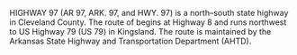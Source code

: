 HIGHWAY 97 (AR 97, ARK. 97, and HWY. 97) is a north–south state highway in Cleveland County. The route of begins at Highway 8 and runs northwest to US Highway 79 (US 79) in Kingsland. The route is maintained by the Arkansas State Highway and Transportation Department (AHTD).
